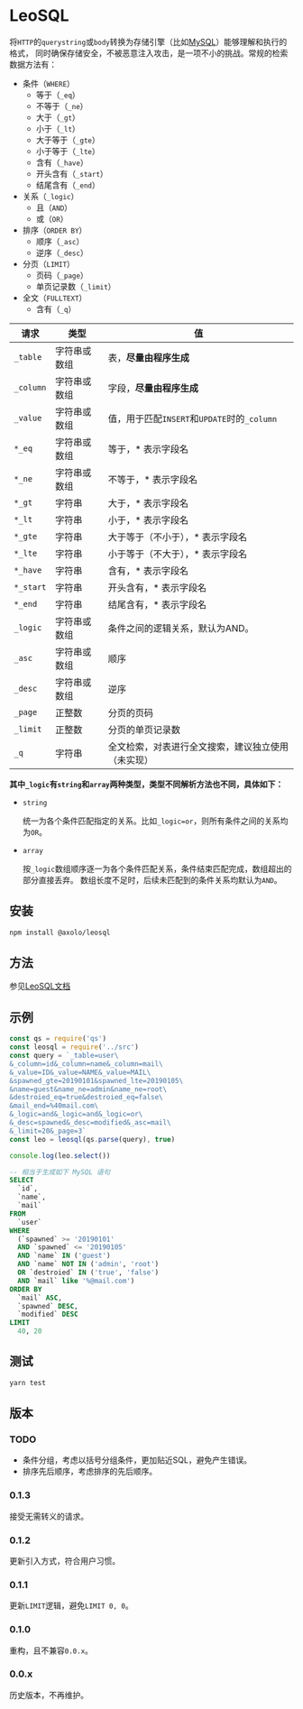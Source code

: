 # LeoSQL

将`HTTP`的`querystring`或`body`转换为存储引擎（比如[MySQL]）能够理解和执行的格式，
同时确保存储安全，不被恶意注入攻击，是一项不小的挑战。常规的检索数据方法有：

- 条件（`WHERE`）
  - 等于（`_eq`）
  - 不等于（`_ne`）
  - 大于（`_gt`）
  - 小于（`_lt`）
  - 大于等于（`_gte`）
  - 小于等于（`_lte`）
  - 含有（`_have`）
  - 开头含有（`_start`）
  - 结尾含有（`_end`）
- 关系（`_logic`）
  - 且（`AND`）
  - 或（`OR`）
- 排序（`ORDER BY`）
  - 顺序（`_asc`）
  - 逆序（`_desc`）
- 分页（`LIMIT`）
  - 页码（`_page`）
  - 单页记录数（`_limit`）
- 全文（`FULLTEXT`）
  - 含有（`_q`）

|   请求    |     类型     |                         值                         |
| --------- | ------------ | -------------------------------------------------- |
| `_table`  | 字符串或数组 | 表，**尽量由程序生成**                             |
| `_column` | 字符串或数组 | 字段，**尽量由程序生成**                           |
| `_value`  | 字符串或数组 | 值，用于匹配`INSERT`和`UPDATE`时的`_column`        |
| `*_eq`    | 字符串或数组 | 等于，* 表示字段名                                 |
| `*_ne`    | 字符串或数组 | 不等于，* 表示字段名                               |
| `*_gt`    | 字符串       | 大于，* 表示字段名                                 |
| `*_lt`    | 字符串       | 小于，* 表示字段名                                 |
| `*_gte`   | 字符串       | 大于等于（不小于），* 表示字段名                   |
| `*_lte`   | 字符串       | 小于等于（不大于），* 表示字段名                   |
| `*_have`  | 字符串       | 含有，* 表示字段名                                 |
| `*_start` | 字符串       | 开头含有，* 表示字段名                             |
| `*_end`   | 字符串       | 结尾含有，* 表示字段名                             |
| `_logic`  | 字符串或数组 | 条件之间的逻辑关系，默认为AND。                    |
| `_asc`    | 字符串或数组 | 顺序                                               |
| `_desc`   | 字符串或数组 | 逆序                                               |
| `_page`   | 正整数       | 分页的页码                                         |
| `_limit`  | 正整数       | 分页的单页记录数                                   |
| `_q`      | 字符串       | 全文检索，对表进行全文搜索，建议独立使用（未实现） |

**其中`_logic`有`string`和`array`两种类型，类型不同解析方法也不同，具体如下：**

- `string`

  统一为各个条件匹配指定的关系。比如`_logic=or`，则所有条件之间的关系均为`OR`。

- `array`

  按`_logic`数组顺序逐一为各个条件匹配关系，条件结束匹配完成，数组超出的部分直接丢弃。
  数组长度不足时，后续未匹配到的条件关系均默认为`AND`。

## 安装

```bash
npm install @axolo/leosql
```

## 方法

参见[LeoSQL文档]

## 示例

```js
const qs = require('qs')
const leosql = require('../src')
const query = `_table=user\
&_column=id&_column=name&_column=mail\
&_value=ID&_value=NAME&_value=MAIL\
&spawned_gte=20190101&spawned_lte=20190105\
&name=guest&name_ne=admin&name_ne=root\
&destroied_eq=true&destroied_eq=false\
&mail_end=%40mail.com\
&_logic=and&_logic=and&_logic=or\
&_desc=spawned&_desc=modified&_asc=mail\
&_limit=20&_page=3`
const leo = leosql(qs.parse(query), true)

console.log(leo.select())
```

```sql
-- 相当于生成如下 MySQL 语句
SELECT
  `id`,
  `name`,
  `mail`
FROM
  `user`
WHERE
  (`spawned` >= '20190101'
  AND `spawned` <= '20190105'
  AND `name` IN ('guest')
  AND `name` NOT IN ('admin', 'root')
  OR `destroied` IN ('true', 'false')
  AND `mail` like '%@mail.com')
ORDER BY
  `mail` ASC,
  `spawned` DESC,
  `modified` DESC
LIMIT
  40, 20
```

## 测试

```bash
yarn test
```

## 版本

### TODO

- 条件分组，考虑以括号分组条件，更加贴近SQL，避免产生错误。
- 排序先后顺序，考虑排序的先后顺序。

### 0.1.3

接受无需转义的请求。

### 0.1.2

更新引入方式，符合用户习惯。

### 0.1.1

更新`LIMIT`逻辑，避免`LIMIT 0, 0`。

### 0.1.0

重构，且不兼容`0.0.x`。

### 0.0.x

历史版本，不再维护。

[MySQL]: https://github.com/mysqljs/mysql
[LeoSQL文档]: https://axolo.github.io/leosql
